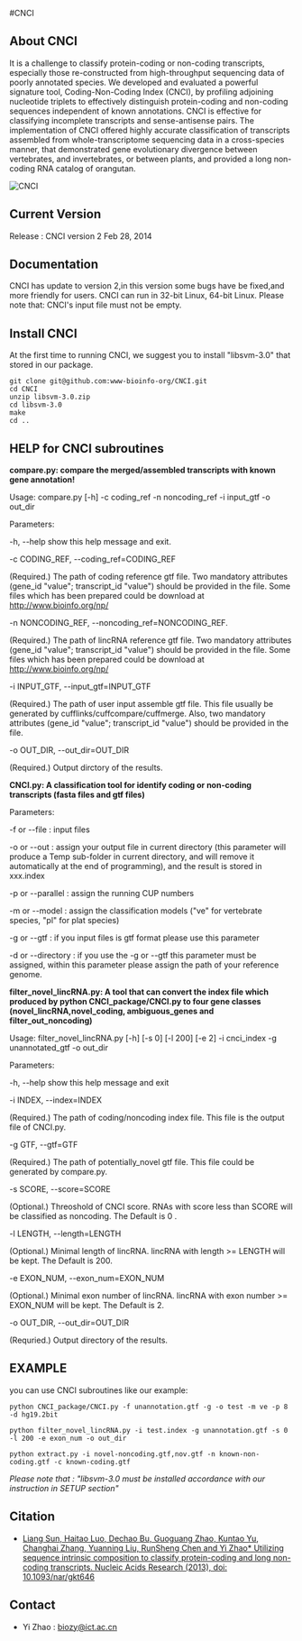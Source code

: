 #CNCI
## About CNCI
It is a challenge to classify protein-coding or non-coding transcripts, especially those re-constructed from high-throughput sequencing data of poorly annotated species. We developed and evaluated a powerful signature tool, Coding-Non-Coding Index (CNCI), by profiling adjoining nucleotide triplets to effectively distinguish protein-coding and non-coding sequences independent of known annotations. CNCI is effective for classifying incomplete transcripts and sense-antisense pairs. The implementation of CNCI offered highly accurate classification of transcripts assembled from whole-transcriptome sequencing data in a cross-species manner, that demonstrated gene evolutionary divergence between vertebrates, and invertebrates, or between plants, and provided a long non-coding RNA catalog of orangutan.

![CNCI](http://nar.oxfordjournals.org/content/early/2013/08/06/nar.gkt646/F1.medium.gif)

## Current Version
Release : CNCI version 2 Feb 28, 2014

## Documentation
CNCI has update to version 2,in this version some bugs have be fixed,and more friendly for users. CNCI can run in 32-bit Linux, 64-bit Linux. Please note that: CNCI's input file must not be empty.

## Install CNCI
At the first time to running CNCI, we suggest you to install "libsvm-3.0" that stored in our package.

```
git clone git@github.com:www-bioinfo-org/CNCI.git
cd CNCI
unzip libsvm-3.0.zip
cd libsvm-3.0
make
cd ..
```

## HELP for CNCI subroutines

**compare.py: compare the merged/assembled transcripts with known gene annotation!**

Usage: compare.py [-h] -c coding_ref -n noncoding_ref -i input_gtf -o out_dir

Parameters:

-h, --help show this help message and exit.

-c CODING_REF, --coding_ref=CODING_REF

(Required.) The path of coding reference gtf file. Two mandatory attributes (gene_id "value"; transcript_id "value") should be provided in the file. Some files which has been prepared could be download at http://www.bioinfo.org/np/

-n NONCODING_REF, --noncoding_ref=NONCODING_REF.

(Required.) The path of lincRNA reference gtf file. Two mandatory attributes (gene_id "value"; transcript_id "value") should be provided in the file. Some files which has been prepared could be download at http://www.bioinfo.org/np/

-i INPUT_GTF, --input_gtf=INPUT_GTF

(Required.) The path of user input assemble gtf file. This file usually be generated by cufflinks/cuffcompare/cuffmerge. Also, two mandatory attributes (gene_id "value"; transcript_id "value") should be provided in the file.

-o OUT_DIR, --out_dir=OUT_DIR

(Required.) Output dirctory of the results. 

**CNCI.py: A classification tool for identify coding or non-coding transcripts (fasta files and gtf files)**

Parameters: 

-f or --file : input files

-o or --out : assign your output file in current directory (this parameter will produce a Temp sub-folder in current directory, and will remove it automatically at the end of programming), and the result is stored in xxx.index

-p or --parallel : assign the running CUP numbers

-m or --model : assign the classification models ("ve" for vertebrate species, "pl" for plat species)

-g or --gtf : if you input files is gtf format please use this parameter

-d or --directory : if you use the -g or --gtf this parameter must be 
assigned, within this parameter please assign the path of your reference genome.

**filter_novel_lincRNA.py: A tool that can convert the index file which produced by python CNCI_package/CNCI.py to four gene classes (novel_lincRNA,novel_coding, ambiguous_genes and filter_out_noncoding)**

Usage: filter_novel_lincRNA.py [-h] [-s 0] [-l 200] [-e 2] -i cnci_index -g unannotated_gtf -o out_dir

Parameters: 

-h, --help
show this help message and exit

-i INDEX, --index=INDEX

(Required.) The path of coding/noncoding index file. This file is the output file of CNCI.py.

-g GTF, --gtf=GTF

(Required.) The path of potentially_novel gtf file. This
file could be generated by compare.py.

-s SCORE, --score=SCORE

(Optional.) Threoshold of CNCI score. RNAs with score less than SCORE will be classified as noncoding. The Default is 0 .

-l LENGTH, --length=LENGTH

(Optional.) Minimal length of lincRNA. lincRNA with length >= LENGTH will be kept. The Default is 200.

-e EXON_NUM, --exon_num=EXON_NUM

(Optional.) Minimal exon number of lincRNA. lincRNA with exon number >= EXON_NUM will be kept. The Default is 2.

-o OUT_DIR, --out_dir=OUT_DIR

(Requried.) Output directory of the results.

## EXAMPLE

you can use CNCI subroutines like our example:

```
python CNCI_package/CNCI.py -f unannotation.gtf -g -o test -m ve -p 8 -d hg19.2bit

python filter_novel_lincRNA.py -i test.index -g unannotation.gtf -s 0 -l 200 -e exon_num -o out_dir 

python extract.py -i novel-noncoding.gtf,nov.gtf -n known-non-coding.gtf -c known-coding.gtf
```
*Please note that : "libsvm-3.0 must be installed accordance with our instruction in SETUP section"*

## Citation
+ [Liang Sun, Haitao Luo, Dechao Bu, Guoguang Zhao, Kuntao Yu, Changhai Zhang, Yuanning Liu, RunSheng Chen and Yi Zhao* Utilizing sequence intrinsic composition to classify protein-coding and long non-coding transcripts. Nucleic Acids Research (2013), doi: 10.1093/nar/gkt646](http://nar.oxfordjournals.org/content/early/2013/08/06/nar.gkt646.long)

## Contact
+ Yi Zhao : biozy@ict.ac.cn

